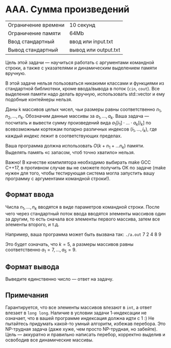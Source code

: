 # AAA. Сумма произведений

|   |   |
|---|---|
| Ограничение времени |	10 секунд |
| Ограничение памяти |	64Mb |
| Ввод	стандартный | ввод или input.txt |
| Вывод	стандартный | вывод или output.txt |

Цель этой задачи — научиться работать с аргументами командной строки, а также с указателями и динамическим выделением памяти вручную.

В этой задаче нельзя пользоваться никакими классами и функциями из стандартной библиотеки, кроме ввода/вывода в поток (`cin`, `cout`). Все выделения памяти надо делать вручную, использовать std::vector и ему подобные контейнеры нельзя.

Даны k массивов целых чисел, чьи размеры равны соответственно $n_1, n_2, \ldots ,n_k$. Обозначим данные массивы за $a_1, \ldots ,a_k$. Ваша задача — посчитать и вывести сумму произведений вида $a_1[i_1] \cdot \ldots \cdot a_k[i_k]$ по всевозможным кортежам попарно различных индексов $(i_1, \ldots ,i_k)$, где каждый индекс лежит в соответствующих пределах.

Ваша программа должна использовать $O(k + n_1 + \ldots n_k)$ памяти. Выделять память «с запасом, чтоб точно хватило» нельзя.

Важно! В качестве компилятора необходимо выбирать make GCC C++17, в противном случае вы не сможете получить ОК по задаче (make нужен для того, чтобы тестирующая система могла запустить вашу программу с аргументами командной строки!).

## Формат ввода
Числа $n_1, \ldots ,n_k$ вводятся в виде параметров командной строки. После чего через стандартный поток ввода вводятся элементы массивов один за другим, то есть сначала все элементы первого массива, затем все элементы второго, и т.д.

Например, ваша программа может быть вызвана так: `./a.out` 7 2 4 8 9

Это будет означать, что $k = 5$, а размеры массивов равны соответственно $a_1 = 7,… , a_5 = 9$.

## Формат вывода
Выведите единственно число — ответ на задачу.

## Примечания
Гарантируется, что все элементы массивов влезают в `int`, а ответ влезает в `long long`.
Наличие в условии задачи 1-индексации не означает, что в вашей программе индексация должна идти с 1 :)
Не пытайтесь придумать какой-то умный алгоритм, избежав перебора. Это NP-трудная задача (даже хуже, чем просто NP-трудная, но забейте). Цель — аккуратно и правильно написать перебор, корректно выделив и освободив все динамические массивы.